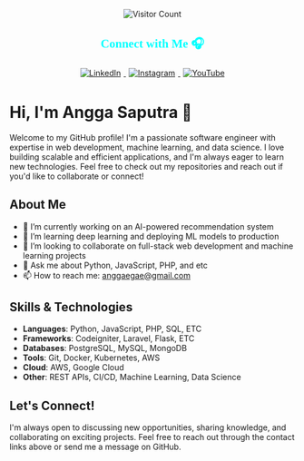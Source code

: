 <p align="center">
  <img src="https://komarev.com/ghpvc/?username=ArtEnginer&color=brightgreen&style=flat-square" alt="Visitor Count">
</p>

<h2 align="center" style="color: cyan; font-family: 'Press Start 2P', cursive;">Connect with Me 🎧</h2>
<p align="center">
  <a href="https://www.linkedin.com/in/anggaegae" target="_blank">
    <img src="https://img.shields.io/badge/LinkedIn-0A66C2?style=for-the-badge&logo=linkedin&logoColor=white" alt="LinkedIn" style="margin: 5px;">
  </a>
  <a href="https://instagram.com/anggaegae" target="_blank">
    <img src="https://img.shields.io/badge/Instagram-E4405F?style=for-the-badge&logo=instagram&logoColor=white" alt="Instagram" style="margin: 5px;">
  </a>
  <a href="https://youtube.com/@biarngerti" target="_blank">
    <img src="https://img.shields.io/badge/YouTube-FF0000?style=for-the-badge&logo=youtube&logoColor=white" alt="YouTube" style="margin: 5px;">
  </a>
</p>

# Hi, I'm Angga Saputra 👋

Welcome to my GitHub profile! I'm a passionate software engineer with expertise in web development, machine learning, and data science. I love building scalable and efficient applications, and I'm always eager to learn new technologies. Feel free to check out my repositories and reach out if you'd like to collaborate or connect!

## About Me

- 🔭 I’m currently working on an AI-powered recommendation system
- 🌱 I’m learning deep learning and deploying ML models to production
- 👯 I’m looking to collaborate on full-stack web development and machine learning projects
- 💬 Ask me about Python, JavaScript, PHP, and etc
- 📫 How to reach me: anggaegae@gmail.com

## Skills & Technologies

- **Languages**: Python, JavaScript, PHP, SQL, ETC
- **Frameworks**: Codeigniter, Laravel, Flask, ETC
- **Databases**: PostgreSQL, MySQL, MongoDB
- **Tools**: Git, Docker, Kubernetes, AWS
- **Cloud**: AWS, Google Cloud
- **Other**: REST APIs, CI/CD, Machine Learning, Data Science

## Let's Connect!

I'm always open to discussing new opportunities, sharing knowledge, and collaborating on exciting projects. Feel free to reach out through the contact links above or send me a message on GitHub.
